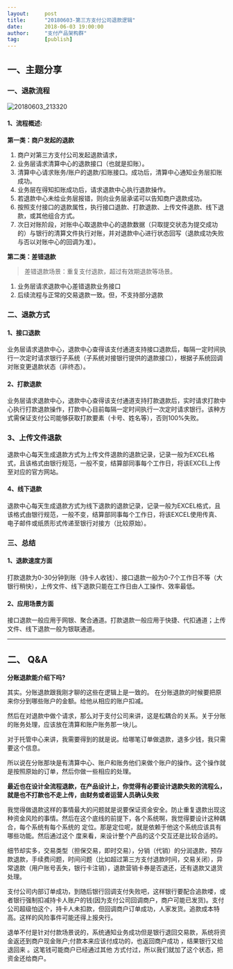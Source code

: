 ```yaml
---                                                                         
layout:     post                                            
title:      "20180603-第三方支付公司退款逻辑"                                                                           
date:       2018-06-03 19:00:00                                                                           
author:     "支付产品架构群"                                      
tag:		[publish]                                
--- 
```



## 一、主题分享

### 一、退款流程

![20180603_213320](http://static.cocolian.cn/img/201806/20180603_213320.png)

#### 1、流程概述:

**第一类：商户发起的退款**  

1. 商户对第三方支付公司发起退款请求，  
2. 业务层请求清算中心的退款接口（也就是扣账）。  
3. 清算中心请求账务/账户的退款/扣账接口。成功后，清算中心通知业务层扣账成功。  
4. 业务层在得知扣账成功后，请求退款中心执行退款操作。  
5. 若退款中心未给业务层报错，则向业务层承诺可以告知商户退款成功。  
6. 按照支付接口的退款属性，执行接口退款、打款退款、上传文件退款、线下退款，或其他组合方式。  
7. 次日对账阶段，对账中心取退款中心的退款数据（只取提交状态为提交成功的）与银行的清算文件执行对账，并对退款中心进行状态回写（退款成功失败与否以对账中心的回调为准）。  

**第二类：差错退款**  

> 差错退款场景：重复支付退款，超过有效期退款等场景。

1. 业务层请求退款中心差错退款业务接口  
2. 后续流程与正常的交易退款一致。但，不支持部分退款  

### 二、退款方式

#### 1、接口退款  

业务层请求退款中心，退款中心查得该支付通道支持接口退款后，每隔一定时间执行一次定时请求银行子系统（子系统对接银行提供的退款接口），根据子系统回调对账变更退款状态（非终态）。

#### 2、打款退款  

业务层请求退款中心，退款中心查得该支付通道支持打款退款后，实时请求打款中心执行打款退款操作，打款中心目前每隔一定时间执行一次定时请求银行。该种方式需保证支付公司能够获取打款要素（卡号、姓名等），否则100%失败。

### 3、上传文件退款

退款中心每天生成退款方式为上传文件退款的退款记录，记录一般为EXCEL格式，且该格式由银行规范，一般不变，结算部同事每个工作日，将该EXCEL上传至对应的官方网站。

#### 4、线下退款

退款中心每天生成退款方式为线下退款的退款记录，记录一般为EXCEL格式，且该格式由银行规范，一般不变，结算部同事每个工作日，将该EXCEL使用传真、电子邮件或纸质形式传递至银行对接方（比较原始）。

### 三、总结

#### 1、退款速度方面

打款退款为0-30分钟到账（持卡人收钱）、接口退款一般为0-7个工作日不等（大银行稍快），上传文件、线下退款只能在工作日由人工操作、效率最低。

#### 2、应用场景方面
接口退款一般应用于网银、聚合通道。打款退款一般应用于快捷、代扣通道；上传文件、线下退款一般为银联通道。


---

## 二、 Q&A

**分账退款能介绍下吗?**

其实。分账退款跟我刚才聊的这些在逻辑上是一致的。
在分账退款的时候要把原来你分到哪些账户的金额。给他从相应的账户扣减。

然后在对退款中做个请求，那么对于支付公司来讲，这是松耦合的关系。关于分账的账务处理，应该放在清算和账户账务那一块儿。

对于托管中心来讲，我需要得到的就是说。给哪笔订单做退款，退多少钱，我只需要这个信息。

所以说在分账那块是有清算中心、账户和账务他们来做个账户的操作。这个操作就是按照原始的订单，然后你做一些相应的处理。

**最近也在设计全流程退款，在产品设计上，你觉得有必要设计退款失败的流程么，就是也不打款也不走上传，由财务或者运营人员确认失败**

我觉得做退款这样的事情最大的问题就是说要保证资金安全。防止重复退款出现这种资金风险的事情。然后在这个底线的前提下，各个系统啊，我觉得要设计这种耦合，每个系统有每个系统的
定位。那是定位呢，就是依赖于他这个系统应该具有哪些功能。然后通过这个 度来看，来设计整个产品的这个交互还是比较合适的。

细节却实多，交易类型（担保交易，即时交易），分销（代销）的分润退款，预存款退款，手续费问题，时间问题（比如超过第三方支付退款时间，交易关闭），异常退款（用户账号丢失，银行卡注销），退款营销卡券是否退还，还有退款又退货处理。

 支付公司内部订单成功，到随后银行回调支付失败吧，这样银行要配合追款喽，或者银行强制扣减持卡人账户的钱(因为支付公司回调商户，商户可能已发货)。支付公司超级怕这个，持卡人未扣款，但回调商户订单成功，人家发货。追款成本特高。这样的风险事件可能还得上报央行。
 
 退单不付是针对付款场景说的，系统通知业务成功但是银行退回交易款，系统将资金返还到商户现金账户;付款本来应该付成功的，也返回商户成功 ，结果银行又给退回来 。这笔钱可能商户已经通过其他
方式付过，所以我们就加了这个状态，把资金还给商户。
